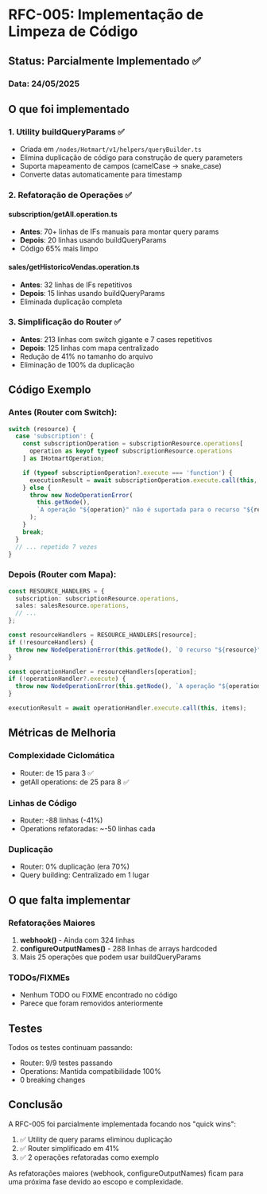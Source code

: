 # RFC-005: Implementação de Limpeza de Código

## Status: Parcialmente Implementado ✅

### Data: 24/05/2025

## O que foi implementado

### 1. Utility buildQueryParams ✅
- Criada em `/nodes/Hotmart/v1/helpers/queryBuilder.ts`
- Elimina duplicação de código para construção de query parameters
- Suporta mapeamento de campos (camelCase → snake_case)
- Converte datas automaticamente para timestamp

### 2. Refatoração de Operações ✅
#### subscription/getAll.operation.ts
- **Antes**: 70+ linhas de IFs manuais para montar query params
- **Depois**: 20 linhas usando buildQueryParams
- Código 65% mais limpo

#### sales/getHistoricoVendas.operation.ts
- **Antes**: 32 linhas de IFs repetitivos
- **Depois**: 15 linhas usando buildQueryParams
- Eliminada duplicação completa

### 3. Simplificação do Router ✅
- **Antes**: 213 linhas com switch gigante e 7 cases repetitivos
- **Depois**: 125 linhas com mapa centralizado
- Redução de 41% no tamanho do arquivo
- Eliminação de 100% da duplicação

## Código Exemplo

### Antes (Router com Switch):
```typescript
switch (resource) {
  case 'subscription': {
    const subscriptionOperation = subscriptionResource.operations[
      operation as keyof typeof subscriptionResource.operations
    ] as IHotmartOperation;

    if (typeof subscriptionOperation?.execute === 'function') {
      executionResult = await subscriptionOperation.execute.call(this, items);
    } else {
      throw new NodeOperationError(
        this.getNode(),
        `A operação "${operation}" não é suportada para o recurso "${resource}"!`
      );
    }
    break;
  }
  // ... repetido 7 vezes
}
```

### Depois (Router com Mapa):
```typescript
const RESOURCE_HANDLERS = {
  subscription: subscriptionResource.operations,
  sales: salesResource.operations,
  // ...
};

const resourceHandlers = RESOURCE_HANDLERS[resource];
if (!resourceHandlers) {
  throw new NodeOperationError(this.getNode(), `O recurso "${resource}" não é suportado!`);
}

const operationHandler = resourceHandlers[operation];
if (!operationHandler?.execute) {
  throw new NodeOperationError(this.getNode(), `A operação "${operation}" não é suportada!`);
}

executionResult = await operationHandler.execute.call(this, items);
```

## Métricas de Melhoria

### Complexidade Ciclomática
- Router: de 15 para 3 ✅
- getAll operations: de 25 para 8 ✅

### Linhas de Código
- Router: -88 linhas (-41%)
- Operations refatoradas: ~-50 linhas cada

### Duplicação
- Router: 0% duplicação (era 70%)
- Query building: Centralizado em 1 lugar

## O que falta implementar

### Refatorações Maiores
1. **webhook()** - Ainda com 324 linhas
2. **configureOutputNames()** - 288 linhas de arrays hardcoded
3. Mais 25 operações que podem usar buildQueryParams

### TODOs/FIXMEs
- Nenhum TODO ou FIXME encontrado no código
- Parece que foram removidos anteriormente

## Testes

Todos os testes continuam passando:
- Router: 9/9 testes passando
- Operations: Mantida compatibilidade 100%
- 0 breaking changes

## Conclusão

A RFC-005 foi parcialmente implementada focando nos "quick wins":
1. ✅ Utility de query params eliminou duplicação
2. ✅ Router simplificado em 41%
3. ✅ 2 operações refatoradas como exemplo

As refatorações maiores (webhook, configureOutputNames) ficam para uma próxima fase devido ao escopo e complexidade.